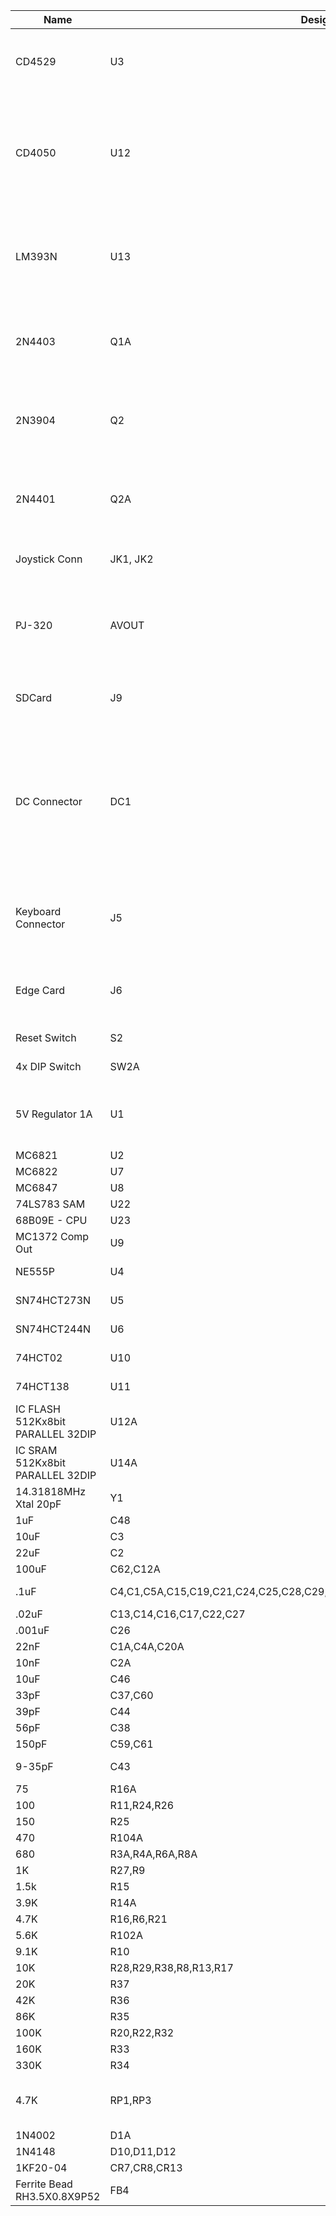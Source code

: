 |	Name | 	Designator | Description | Digikey |
| ----------- | ----- | ----------- | ------------ |
| CD4529 | 	U3 | IC DUAL 4 SGL CHANNEL DATA 16DIP | Jameco 2288847 |
| CD4050 | 	U12 | Buffer, Non-Inverting 6 Element 1 Bit per Element Push-Pull Output 16-PDIP| 296-2056-ND |
| LM393N | 	U13 | Comparator Differential CMOS, MOS, Open-Drain, TTL 8-PDIP | 296-1398-5-ND |
| 2N4403 | 	Q1A | BJT Transistor PNP 40V 600mA 200MHz 625mW | 2721-2N4403-ND |
| 2N3904 | 	Q2 | BJT Transistor NPN 40V 200mA 300MHz 625mW | 2N3904FS-ND |
| 2N4401 |  Q2A | BJT Transistor NPN 40V 600mA 250MHz 625mW | 2N4401-ND |
| Joystick Conn | JK1, JK2 | 5 Pin DIN Female PCB Mount | 2092-KCDX-5S-S2-ND |
| PJ-320 | AVOUT | uxcell 3.5 mm Audio Jack Connector PCB Mount Female Socket	| Amazon |
| SDCard | J9 | 8 Pos-microSD™ Surface Mount | 2408-PJS008U-0002TR-ND |
| DC Connector |	DC1 | Power Barrel Connector Jack 2.55mm ID (0.100"), 5.50mm OD (0.217") Through Hole, Right Angle | 2073-DCJ250-10-A-K1-K-ND |
| Keyboard Connector | J5 | 16 Pos FFC/FPC Connector, Vertical 1 Sided 0.100" | A144434-ND |
| Edge Card | J6 | 40 Po Female Conn Dual Edge 2.54mm | S9672-ND |
| Reset Switch | S2 | SPST-NO 6mmx6mm | 450-1804-ND | 
| 4x DIP Switch | SW2A | DIP Switch SPST 4 Pos| 2449-KG04E-ND |
| 5V Regulator 1A | U1 | DC DC Converter 5V,1.5A 6.5V-18V Input | 102-2171-ND (0 Stock) |
| MC6821 | U2 |	1 | eBay |
| MC6822 | U7 | 1 | eBay |
| MC6847 | U8 | 1 | eBay |
| 74LS783 SAM |	U22 |	1 | eBay |
| 68B09E - CPU | U23 | 1 | eBay |
| MC1372 Comp Out | U9 |	1 | eBay |
| NE555P | U4 | 1 | 296-21753-5-ND |
| SN74HCT273N | U5 | 1 | 296-1613-5-ND |
| SN74HCT244N | U6 | 1 | 296-2104-5-ND |
| 74HCT02 | U10 | 1 | 296-2082-5-ND |
| 74HCT138| U11 | 1 | 296-2091-5-ND |
| IC FLASH 512Kx8bit PARALLEL 32DIP | U12A | 1 | SST39SF040-70-4C-PHE-ND |
| IC SRAM 512Kx8bit PARALLEL 32DIP | U14A | 1 | 1450-1178-5-ND |
| 14.31818MHz Xtal 20pF |	Y1 | 1 | XC1757-ND |
|1uF|C48|Electrolytic| |
|10uF|C3|Electrolytic| |
|22uF|C2|Electrolytic| |
|100uF|C62,C12A|Electrolytic| |
| .1uF |	C4,C1,C5A,C15,C19,C21,C24,C25,C28,C29,C30,C32,C33,C34,C36A,C45,C47,C50A,C58 |	x19 | BC1148CT-ND | 
| .02uF | C13,C14,C16,C17,C22,C27 | x6 | |
| .001uF | C26 | x1 |  |
| 22nF |	C1A,C4A,C20A | x3 |  | 
| 10nF |	C2A | x1 | |
| 10uF |C46 |x1| |
| 33pF |C37,C60 |	x2 |
| 39pF |C44 |x1 | |
| 56pF |C38 |	x1 | |
|150pF|	C59,C61| 2 | |
|9-35pF| C43 | Variable Cap| | 
|75|R16A|x1| |
|100| R11,R24,R26| x3 | |
|150|R25|x1| |
|470|R104A|x1| | 
|680|R3A,R4A,R6A,R8A |x4| |
|1K |R27,R9 |x2 | | 
|1.5k|R15|x1| |
|3.9K|R14A|1| |
|4.7K |	R16,R6,R21 | 	x3 | |
|5.6K|R102A|x1| |
|9.1K|R10|1| |
| 10K |	R28,R29,R38,R8,R13,R17 | x6 | |
| 20K | R37 | 1 | |
| 42K | R36 | 1 | |
| 86K | R35 | 1 | |
| 100K |	R20,R22,R32 |x3| |
| 160K | R33 | 1 | |
| 330K | R34 | 1 | |
|4.7K| RP1,RP3| Resistor Pack Common Gnd| |
|1N4002|D1A |x1 |
|1N4148|D10,D11,D12|x3| |
|1KF20-04|CR7,CR8,CR13|	x3 | |
| Ferrite Bead RH3.5X0.8X9P52 | FB4 | 1 | |
